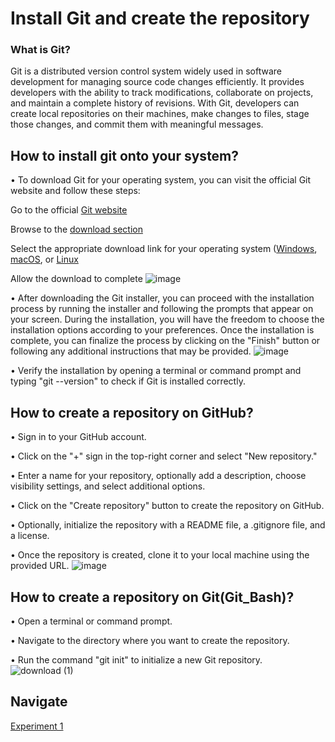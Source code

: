 # Install Git and create the repository

### What is Git?
Git is a distributed version control system widely used in software development for managing source code changes efficiently. It provides developers with the ability to track modifications, collaborate on projects, and maintain a complete history of revisions. With Git, developers can create local repositories on their machines, make changes to files, stage those changes, and commit them with meaningful messages.

## How to install git onto your system?
 
• To download Git for your operating system, you can visit the official Git website and follow these steps:
 
 Go to the official [Git website](https://git-scm.com/)
 
 Browse to the [download section](https://git-scm.com/downloads)

 Select the appropriate download link for your operating system ([Windows](https://git-scm.com/download/win), [macOS](https://git-scm.com/download/mac), or [Linux](https://git-scm.com/download/linux)
 
 Allow the download to complete
![image](https://github.com/Sakshi-code13/Semester-4/assets/119587392/9c48659f-5831-48b8-a314-480bc376a7a4)

• After downloading the Git installer, you can proceed with the installation process by running the installer and following the prompts that appear on your screen. During the installation, you will have the freedom to choose the installation options according to your preferences. Once the installation is complete, you can finalize the process by clicking on the "Finish" button or following any additional instructions that may be provided.
![image](https://github.com/Sakshi-code13/Semester-4/assets/119587392/4b9ade86-2ff4-4639-a316-ac64b752ae2f)

• Verify the installation by opening a terminal or command prompt and typing "git --version" to check if Git is installed correctly.

## How to create a repository on GitHub?

• Sign in to your GitHub account.

• Click on the "+" sign in the top-right corner and select "New repository."

• Enter a name for your repository, optionally add a description, choose visibility settings, and select additional options.

• Click on the "Create repository" button to create the repository on GitHub.

• Optionally, initialize the repository with a README file, a .gitignore file, and a license.

• Once the repository is created, clone it to your local machine using the provided URL.
![image](https://github.com/Sakshi-code13/Semester-4/assets/119587392/91ffec64-adce-4c8d-9878-5b2a3b618deb)

## How to create a repository on Git(Git_Bash)?

• Open a terminal or command prompt.

• Navigate to the directory where you want to create the repository.

• Run the command "git init" to initialize a new Git repository.
![download (1)](https://github.com/Sakshi-code13/Semester-4/assets/119587392/efabb2e1-5c3f-4349-afe1-8a175565b0e7)

## Navigate 
[Experiment 1](https://github.com/Sakshi-code13/Semester-4/blob/Git-and-GitHub/Git%20and%20GitHUB/Experiment%201/Experiment%201.pdf)
